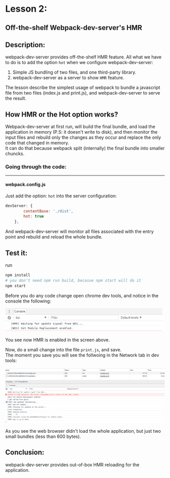 # Lesson 2:

## Off-the-shelf Webpack-dev-server's HMR

## Description: 
webpack-dev-server provides off-the-shelf HMR feature. All what we have to do is to add the option `hot` when we configure webpack-dev-server:  

1. Simple JS bundling of two files, and one third-party library.
2. webpack-dev-server as a server to show `HMR` feature.


The lesson describe the simplest usage of webpack to bundle a javascript file from two files (index.js and print.js), and webpack-dev-server to serve the result.

## How HMR or the Hot option works?
Webpack-dev-server at first run, will build the final bundle, and load the application in memory (P.S: it doesn't write to disk), and then monitor the input files and rebuild only the changes as they occur and replace the only code that changed in memory.  
It can do that because webpack split (internally) the final bundle into smaller chuncks.

### Going through the code:
***

#### webpack.config.js
Just add the option: `hot` into the server configuration:

```javascript
devServer: {
        contentBase: './dist',
        hot: true
    },
```
And webpack-dev-server will monitor all files associated with the entry point and rebuild and reload the whole bundle.

## Test it:
run 
```bash
npm install
# you don't need npm run build, becasue npm start will do it
npm start
```
Before you do any code change open chrome dev tools, and notice in the console the following:

![webpack-dev-server](images/webpack-dev-server-hmr-1.png)

You see now HMR is enabled in the screen above.  

Now, do a small change into the file `print.js`, and save.  
The moment you save you will see the follwoing in the Network tab in dev tools:


![webpack-dev-server-hmr](images/webpack-dev-server-hmr-2.png)

As you see the web browser didn't load the whole application, but just two small bundles (less than 600 bytes).
## Conclusion:

webpack-dev-server provides out-of-box HMR reloading for the application.